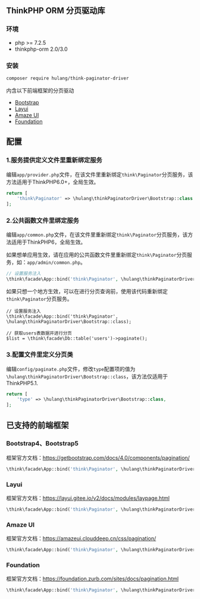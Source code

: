 ## ThinkPHP ORM 分页驱动库

### 环境

- php >= 7.2.5
- thinkphp-orm 2.0/3.0

### 安装

```bash
composer require hulang/think-paginator-driver
```

内含以下前端框架的分页驱动

* [Bootstrap](#Bootstrap)
* [Layui](#layui)
* [Amaze UI](#amaze-ui)
* [Foundation](#foundation)

## 配置

### 1.服务提供定义文件里重新绑定服务
编辑`app/provider.php`文件，在该文件里重新绑定`think\Paginator`分页服务，该方法适用于ThinkPHP6.0+，全局生效。
```php
return [
    'think\Paginator' => \hulang\thinkPaginatorDriver\Bootstrap::class
];
```

### 2.公共函数文件里绑定服务
编辑`app/common.php`文件，在该文件里重新绑定`think\Paginator`分页服务，该方法适用于ThinkPHP6，全局生效。

如果想单应用生效，请在应用的公共函数文件里重新绑定`think\Paginator`分页服务，如：`app/admin/common.php`。

```php
// 设置服务注入
\think\facade\App::bind('think\Paginator', \hulang\thinkPaginatorDriver\Bootstrap::class);
```

如果只想一个地方生效，可以在进行分页查询前，使用该代码重新绑定`think\Paginator`分页服务。

```
// 设置服务注入
\think\facade\App::bind('think\Paginator', \hulang\thinkPaginatorDriver\Bootstrap::class);

// 获取users表数据并进行分页
$list = \think\facade\Db::table('users')->paginate();
```

### 3.配置文件里定义分页类
编辑`config/paginate.php`文件，修改`type`配置项的值为`\hulang\thinkPaginatorDriver\Bootstrap::class`，该方法仅适用于ThinkPHP5.1.
```php
return [
    'type' => \hulang\thinkPaginatorDriver\Bootstrap::class,
];
```

## 已支持的前端框架

### Bootstrap4、Bootstrap5
框架官方文档：https://getbootstrap.com/docs/4.0/components/pagination/
```php
\think\facade\App::bind('think\Paginator', \hulang\thinkPaginatorDriver\Bootstrap::class);
```

### Layui
框架官方文档：https://layui.gitee.io/v2/docs/modules/laypage.html
```php
\think\facade\App::bind('think\Paginator', \hulang\thinkPaginatorDriver\Layui::class);
```

### Amaze UI
框架官方文档：https://amazeui.clouddeep.cn/css/pagination/
```php
\think\facade\App::bind('think\Paginator', \hulang\thinkPaginatorDriver\AmazeUI::class);
```

### Foundation
框架官方文档：https://foundation.zurb.com/sites/docs/pagination.html
```php
\think\facade\App::bind('think\Paginator', \hulang\thinkPaginatorDriver\Foundation::class);
```

